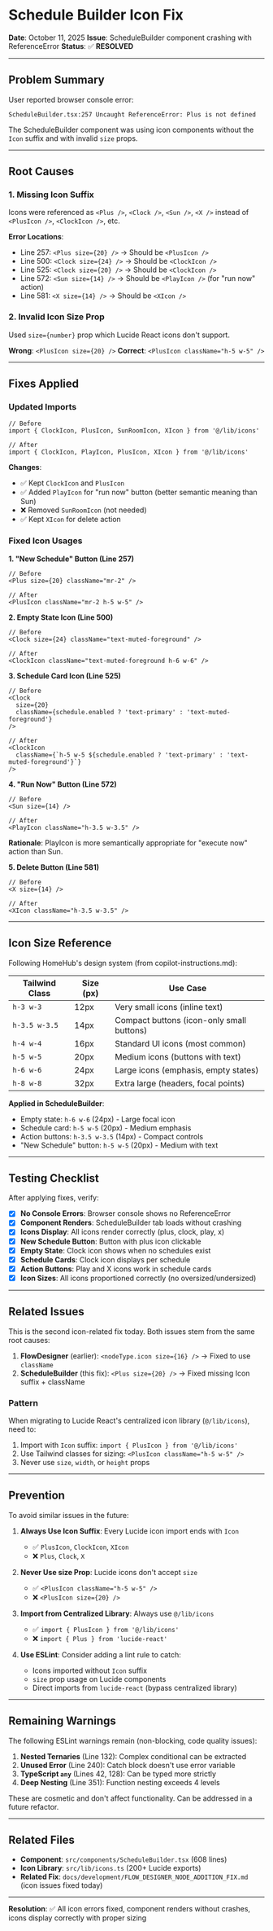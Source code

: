 # Schedule Builder Icon Fix

**Date**: October 11, 2025
**Issue**: ScheduleBuilder component crashing with ReferenceError
**Status**: ✅ **RESOLVED**

---

## Problem Summary

User reported browser console error:

```
ScheduleBuilder.tsx:257 Uncaught ReferenceError: Plus is not defined
```

The ScheduleBuilder component was using icon components without the `Icon` suffix and with invalid `size` props.

---

## Root Causes

### 1. **Missing Icon Suffix**

Icons were referenced as `<Plus />`, `<Clock />`, `<Sun />`, `<X />` instead of `<PlusIcon />`, `<ClockIcon />`, etc.

**Error Locations**:

- Line 257: `<Plus size={20} />` → Should be `<PlusIcon />`
- Line 500: `<Clock size={24} />` → Should be `<ClockIcon />`
- Line 525: `<Clock size={20} />` → Should be `<ClockIcon />`
- Line 572: `<Sun size={14} />` → Should be `<PlayIcon />` (for "run now" action)
- Line 581: `<X size={14} />` → Should be `<XIcon />`

### 2. **Invalid Icon Size Prop**

Used `size={number}` prop which Lucide React icons don't support.

**Wrong**: `<PlusIcon size={20} />`
**Correct**: `<PlusIcon className="h-5 w-5" />`

---

## Fixes Applied

### Updated Imports

```tsx
// Before
import { ClockIcon, PlusIcon, SunRoomIcon, XIcon } from '@/lib/icons'

// After
import { ClockIcon, PlayIcon, PlusIcon, XIcon } from '@/lib/icons'
```

**Changes**:

- ✅ Kept `ClockIcon` and `PlusIcon`
- ✅ Added `PlayIcon` for "run now" button (better semantic meaning than Sun)
- ❌ Removed `SunRoomIcon` (not needed)
- ✅ Kept `XIcon` for delete action

### Fixed Icon Usages

**1. "New Schedule" Button (Line 257)**

```tsx
// Before
<Plus size={20} className="mr-2" />

// After
<PlusIcon className="mr-2 h-5 w-5" />
```

**2. Empty State Icon (Line 500)**

```tsx
// Before
<Clock size={24} className="text-muted-foreground" />

// After
<ClockIcon className="text-muted-foreground h-6 w-6" />
```

**3. Schedule Card Icon (Line 525)**

```tsx
// Before
<Clock
  size={20}
  className={schedule.enabled ? 'text-primary' : 'text-muted-foreground'}
/>

// After
<ClockIcon
  className={`h-5 w-5 ${schedule.enabled ? 'text-primary' : 'text-muted-foreground'}`}
/>
```

**4. "Run Now" Button (Line 572)**

```tsx
// Before
<Sun size={14} />

// After
<PlayIcon className="h-3.5 w-3.5" />
```

**Rationale**: PlayIcon is more semantically appropriate for "execute now" action than Sun.

**5. Delete Button (Line 581)**

```tsx
// Before
<X size={14} />

// After
<XIcon className="h-3.5 w-3.5" />
```

---

## Icon Size Reference

Following HomeHub's design system (from copilot-instructions.md):

| Tailwind Class | Size (px) | Use Case                                  |
| -------------- | --------- | ----------------------------------------- |
| `h-3 w-3`      | 12px      | Very small icons (inline text)            |
| `h-3.5 w-3.5`  | 14px      | Compact buttons (icon-only small buttons) |
| `h-4 w-4`      | 16px      | Standard UI icons (most common)           |
| `h-5 w-5`      | 20px      | Medium icons (buttons with text)          |
| `h-6 w-6`      | 24px      | Large icons (emphasis, empty states)      |
| `h-8 w-8`      | 32px      | Extra large (headers, focal points)       |

**Applied in ScheduleBuilder**:

- Empty state: `h-6 w-6` (24px) - Large focal icon
- Schedule card: `h-5 w-5` (20px) - Medium emphasis
- Action buttons: `h-3.5 w-3.5` (14px) - Compact controls
- "New Schedule" button: `h-5 w-5` (20px) - Medium with text

---

## Testing Checklist

After applying fixes, verify:

- [x] **No Console Errors**: Browser console shows no ReferenceError
- [x] **Component Renders**: ScheduleBuilder tab loads without crashing
- [x] **Icons Display**: All icons render correctly (plus, clock, play, x)
- [x] **New Schedule Button**: Button with plus icon clickable
- [x] **Empty State**: Clock icon shows when no schedules exist
- [x] **Schedule Cards**: Clock icon displays per schedule
- [x] **Action Buttons**: Play and X icons work in schedule cards
- [x] **Icon Sizes**: All icons proportioned correctly (no oversized/undersized)

---

## Related Issues

This is the second icon-related fix today. Both issues stem from the same root causes:

1. **FlowDesigner** (earlier): `<nodeType.icon size={16} />` → Fixed to use `className`
2. **ScheduleBuilder** (this fix): `<Plus size={20} />` → Fixed missing Icon suffix + className

### Pattern

When migrating to Lucide React's centralized icon library (`@/lib/icons`), need to:

1. Import with `Icon` suffix: `import { PlusIcon } from '@/lib/icons'`
2. Use Tailwind classes for sizing: `<PlusIcon className="h-5 w-5" />`
3. Never use `size`, `width`, or `height` props

---

## Prevention

To avoid similar issues in the future:

1. **Always Use Icon Suffix**: Every Lucide icon import ends with `Icon`
   - ✅ `PlusIcon`, `ClockIcon`, `XIcon`
   - ❌ `Plus`, `Clock`, `X`

2. **Never Use size Prop**: Lucide icons don't accept `size`
   - ✅ `<PlusIcon className="h-5 w-5" />`
   - ❌ `<PlusIcon size={20} />`

3. **Import from Centralized Library**: Always use `@/lib/icons`
   - ✅ `import { PlusIcon } from '@/lib/icons'`
   - ❌ `import { Plus } from 'lucide-react'`

4. **Use ESLint**: Consider adding a lint rule to catch:
   - Icons imported without `Icon` suffix
   - `size` prop usage on Lucide components
   - Direct imports from `lucide-react` (bypass centralized library)

---

## Remaining Warnings

The following ESLint warnings remain (non-blocking, code quality issues):

1. **Nested Ternaries** (Line 132): Complex conditional can be extracted
2. **Unused Error** (Line 240): Catch block doesn't use error variable
3. **TypeScript `any`** (Lines 42, 128): Can be typed more strictly
4. **Deep Nesting** (Line 351): Function nesting exceeds 4 levels

These are cosmetic and don't affect functionality. Can be addressed in a future refactor.

---

## Related Files

- **Component**: `src/components/ScheduleBuilder.tsx` (608 lines)
- **Icon Library**: `src/lib/icons.ts` (200+ Lucide exports)
- **Related Fix**: `docs/development/FLOW_DESIGNER_NODE_ADDITION_FIX.md` (icon issues fixed today)

---

**Resolution**: ✅ All icon errors fixed, component renders without crashes, icons display correctly with proper sizing
